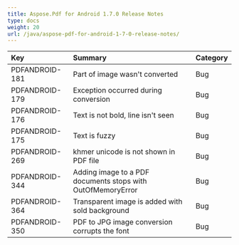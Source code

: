 ```yaml
---
title: Aspose.Pdf for Android 1.7.0 Release Notes
type: docs
weight: 20
url: /java/aspose-pdf-for-android-1-7-0-release-notes/
---
```


|Key |Summary |Category |
| :- | :- | :- |
|PDFANDROID-181|Part of image wasn't converted|Bug |
|PDFANDROID-179|Exception occurred during conversion|Bug |
|PDFANDROID-176|Text is not bold, line isn't seen|Bug |
|PDFANDROID-175 |Text is fuzzy|Bug |
|PDFANDROID-269|khmer unicode is not shown in PDF file|Bug |
|PDFANDROID-344|Adding image to a PDF documents stops with OutOfMemoryError|Bug |
|PDFANDROID-364|Transparent image is added with sold background|Bug |
|PDFANDROID-350|PDF to JPG image conversion corrupts the font|Bug |

